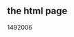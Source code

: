 <article><h1>the html page</h1><time><span class="day">14</span><span class="month">9</span><span class="year">2006</span></time></article>